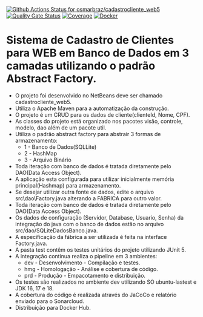 [![Github Actions Status for osmarbraz/cadastrocliente_web5](https://github.com/osmarbraz/cadastrocliente_web5/workflows/Integra%C3%A7%C3%A3o%20continua%20de%20Java%20com%20Maven/badge.svg)](https://github.com/osmarbraz/cadastrocliente_web5/actions) 
[![Quality Gate Status](https://sonarcloud.io/api/project_badges/measure?project=osmarbraz_cadastrocliente_web5&metric=alert_status)](https://sonarcloud.io/summary/new_code?id=osmarbraz_cadastrocliente_web5)
[![Coverage](https://sonarcloud.io/api/project_badges/measure?project=osmarbraz_cadastrocliente_web5&metric=coverage)](https://sonarcloud.io/component_measures?id=osmarbraz_cadastrocliente_web5&metric=coverage)
[![Docker](https://img.shields.io/badge/Docker-image-brightgreen)](https://hub.docker.com/r/osmarbraz/cadastrocliente_web5)

# Sistema de Cadastro de Clientes para WEB em Banco de Dados em 3 camadas utilizando o padrão Abstract Factory.
 - O projeto foi desenvolvido no NetBeans deve ser chamado cadastrocliente_web5.<br>
 - Utiliza o Apache Maven para a automatização da construção.<br>
 - O projeto é um CRUD para os dados de cliente(clienteId, Nome, CPF).
 - As classes do projeto está organizado nos pacotes visão, controle, modelo, dao além de um pacote util.<br>
 - Utiliza o padrão abstract factory para abstrair 3 formas de armazenamento:
	- 1 - Banco de Dados(SQLLite)
	- 2 - HashMap
	- 3 - Arquivo Binário
 - Toda iteração com banco de dados é tratada diretamente pelo DAO(Data Access Object).<br>
 - A aplicação esta configurada para utilizar inicialmente memória principal(Hashmap) para armazenamento.
 - Se desejar utilizar outra fonte de dados, edite o arquivo src\dao\Factory.java alterando a FABRICA para outro valor.
 - Toda iteração com banco de dados é tratada diretamente pelo DAO(Data Access Object).<br>
 - Os dados de configuração (Servidor, Database, Usuario, Senha) da integração do java com o banco de dados estão no arquivo src/dao/SQLiteDadosBanco.java.<br>
 - A especificação da fábrica a ser utilizada é feita na interface Factory.java. 
 - A pasta test contêm os testes unitários do projeto utilizando JUnit 5.<br> 
 - A integração contínua realiza o pipeline em 3 ambientes:
    - dev - Desenvolvimento - Compilação e testes.
    - hmg - Homologação - Análise e cobertura de código.
    - prd - Produção - Empacotamento e distribuição. 
- Os testes são realizados no ambiente dev utilizando SO ubuntu-lastest e JDK 16, 17 e 18.<br>
 - A cobertura do código é realizada através do JaCoCo e relatório enviado para o Sonarcloud.<br>
 - Distribuição para Docker Hub.
 
